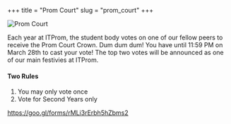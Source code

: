 +++
title = "Prom Court"
slug = "prom_court"
+++

![Prom Court](/images/sloth_space.gif)

Each year at ITProm, the student body votes on one of our fellow peers to receive the Prom Court Crown. 
Dum dum dum! You have until 11:59 PM on March 28th to cast your vote! 
The top two votes will be announced as one of our main festivies at ITProm. 

#### Two Rules

1. You may only vote once 
2. Vote for Second Years only 

https://goo.gl/forms/rMLi3rErbh5hZbms2

